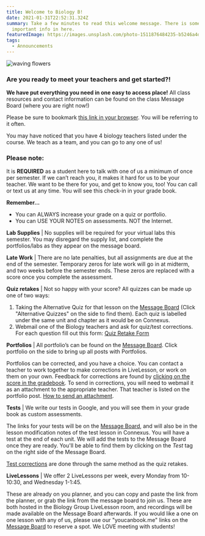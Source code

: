 ```yaml
---
title: Welcome to Biology B!
date: 2021-01-31T22:52:31.324Z
summary: Take a few minutes to read this welcome message. There is some very
  important info in here.
featuredImage: https://images.unsplash.com/photo-1511876484235-b5246a4d6dd5?ixid=MXwxMjA3fDB8MHxwaG90by1wYWdlfHx8fGVufDB8fHw%3D&ixlib=rb-1.2.1&auto=format&fit=crop&w=1548&q=80
tags:
  - Announcements
---
```

![waving flowers](https://media.giphy.com/media/ifBHjB1veMVVmO2U8M/giphy.gif)

### Are you ready to meet your teachers and get started?!

**We have put everything you need in one easy to access place!** All class resources and contact information can be found on the class Message Board (where you are right now!) 

Please be sure to bookmark [this link in your browser](https://mnca-biology-message-board.netlify.app/). You will be referring to it often.

You may have noticed that you have 4 biology teachers listed under the course. We teach as a team, and you can go to any one of us! 

### Please note: 

It is **REQUIRED** as a student here to talk with one of us a minimum of once per semester.  If we can’t reach you, it makes it hard for us to be your teacher.  We want to be there for you, and get to know you, too! You can call or text us at any time. You will see this check-in in your grade book. 

**Remember...**

* You can ALWAYS increase your grade on a quiz or portfolio.
* You can USE YOUR NOTES on assessments.  NOT the Internet. 

**Lab Supplies** | No supplies will be required for your virtual labs this semester. You may disregard the supply list, and complete the portfolios/labs as they appear on the message board. 

**Late Work** |  There are no late penalties, but all  assignments are due at the end of the semester. Temporary zeros for late work will go in at midterm, and two weeks before the semester ends. These zeros are replaced with a score once you complete the assessment. 

**Quiz retakes** |  Not so happy with your score? All quizzes can be made up one of two ways:

1. Taking the Alternative Quiz for that lesson on the [Message Board](https://mnca-biology-message-board.netlify.app/) (Click "Alternative Quizzes" on the side to find them). Each quiz is labelled under the same unit and chapter as it would be on Connexus.
2. Webmail one of the Biology teachers and ask for quiz/test corrections. For each question fill out this form: [Quiz Retake Form](https://mnca-biology-message-board.netlify.app/posts/how-to-do-quiztest-corrections/)

**Portfolios** |  All portfolio’s can be found on the [Message Board](https://mnca-biology-message-board.netlify.app/tags/portfolios/). Click portfolio on the side to bring up all posts with Portfolios.  

Portfolios can be corrected, and you have a choice. You can contact a teacher to work together to make corrections in LiveLesson, or work on them on your own. Feedback for corrections are found by [clicking on the score in the gradebook](https://mnca-biology-message-board.netlify.app/posts/how-to-see-feedback/). To send in corrections, you will need to webmail it as an attachment to the appropriate teacher. That teacher is listed on the portfolio post. [How to send an attachment](https://mnca-biology-message-board.netlify.app/posts/how-to-send-a-webmail-with-an-attachment/). 

**Tests** | We write our tests in Google, and you will see them in your grade book as custom assessments. 

The links for your tests will be on the [Message Board](https://mnca-biology-message-board.netlify.app/), and will also be in the lesson modification notes of the test lesson in Connexus. You will have a test at the end of each unit. We will add the tests to the Message Board once they are ready. You'll be able to find them by clicking on the *Test* tag on the right side of the Message Board. 

[Test corrections](https://mnca-biology-message-board.netlify.app/posts/how-to-do-quiztest-corrections/) are done through the same method as the quiz retakes.

**LiveLessons** | We offer 2 LiveLessons per week, every Monday from 10-10:30, and Wednesday 1-1:45. 

These are already on you planner, and you can copy and paste the link from the planner, or grab the link from the message board to join us. These are both hosted in the Biology Group LiveLesson room, and recordings will be made available on the Message Board afterwards. If you would like a one on one lesson with any of us, please use our "youcanbook.me" links on the [Message Board](https://mnca-biology-message-board.netlify.app/contact/) to reserve a spot. We LOVE meeting with students!